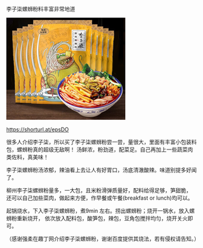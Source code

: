 李子柒螺蛳粉料丰富非常地道

![李子柒螺蛳粉](https://github.com/ywangnccu/ywang/blob/main/images/SnailNoodles.jpg)

https://shorturl.at/epsDO

很多人介绍李子柒，所以买了李子柒螺蛳粉尝一尝，量很大，里面有丰富小包装料包，螺蛳粉真的超级无敌啊！
汤鲜浓，粉劲道，配菜足。自己再加上一些蔬菜肉类佐料，真美味！

李子柒螺蛳粉汤浓郁，辣油看上去让人有好胃口，汤底清澈酸辣。味道别提多好闻了。

柳州李子柒螺蛳粉量多，一大包，且米粉滑弹质量好，配料给得足够，笋甜脆，
还可以自己加些菜肉，做起来方便，作早餐或午餐(breakfast or lunch)均可以。

起锅烧水，下入李子柒螺蛳粉，煮9min 左右。捞出螺蛳粉；烧开一锅水，放入螺蛳粉重新烧开，
依次放入配料包，酸笋包，辣包，豆角包搅拌均匀，烧开关火即可。

（感谢强柔在趣丁网介绍李子柒螺蛳粉，谢谢百度提供其烧法，若有侵权请告知。）
